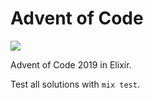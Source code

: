 # Advent of Code

![](https://github.com/christopher-dG/aoc/workflows/CI/badge.svg)

Advent of Code 2019 in Elixir.

Test all solutions with `mix test`.
